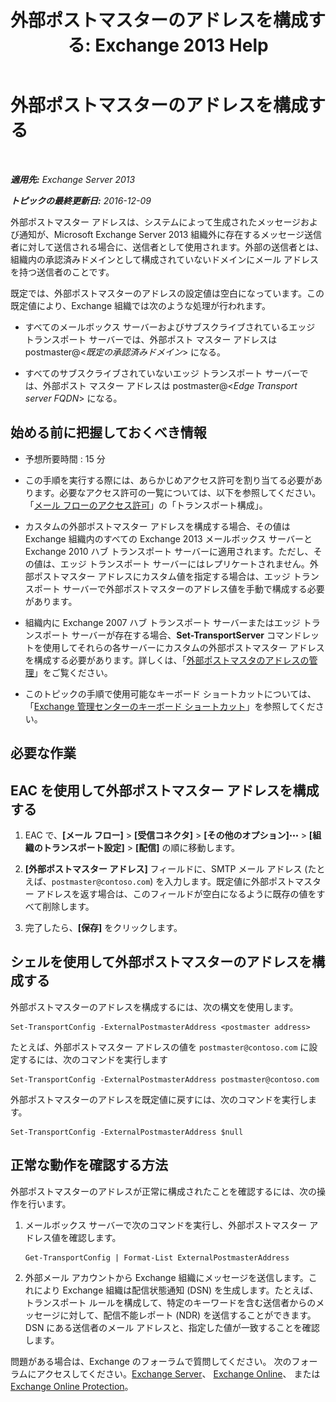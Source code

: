 ﻿---
title: '外部ポストマスターのアドレスを構成する: Exchange 2013 Help'
TOCTitle: 外部ポストマスターのアドレスを構成する
ms:assetid: 6b0c8675-3238-462d-8973-b52305fb90d2
ms:mtpsurl: https://technet.microsoft.com/ja-jp/library/Bb430765(v=EXCHG.150)
ms:contentKeyID: 52057836
ms.date: 04/24/2018
mtps_version: v=EXCHG.150
ms.translationtype: HT
---

# 外部ポストマスターのアドレスを構成する

 

_**適用先:** Exchange Server 2013_

_**トピックの最終更新日:** 2016-12-09_

外部ポストマスター アドレスは、システムによって生成されたメッセージおよび通知が、Microsoft Exchange Server 2013 組織外に存在するメッセージ送信者に対して送信される場合に、送信者として使用されます。外部の送信者とは、組織内の承認済みドメインとして構成されていないドメインにメール アドレスを持つ送信者のことです。

既定では、外部ポストマスターのアドレスの設定値は空白になっています。この既定値により、Exchange 組織では次のような処理が行われます。

  - すべてのメールボックス サーバーおよびサブスクライブされているエッジ トランスポート サーバーでは、外部ポスト マスター アドレスは postmaster@\<*既定の承認済みドメイン*\> になる。

  - すべてのサブスクライブされていないエッジ トランスポート サーバーでは、外部ポスト マスター アドレスは postmaster@\<*Edge Transport server FQDN*\> になる。

## 始める前に把握しておくべき情報

  - 予想所要時間 : 15 分

  - この手順を実行する際には、あらかじめアクセス許可を割り当てる必要があります。必要なアクセス許可の一覧については、以下を参照してください。「[メール フローのアクセス許可](mail-flow-permissions-exchange-2013-help.md)」の「トランスポート構成」。

  - カスタムの外部ポストマスター アドレスを構成する場合、その値は Exchange 組織内のすべての Exchange 2013 メールボックス サーバーと Exchange 2010 ハブ トランスポート サーバーに適用されます。ただし、その値は、エッジ トランスポート サーバーにはレプリケートされません。外部ポストマスター アドレスにカスタム値を指定する場合は、エッジ トランスポート サーバーで外部ポストマスターのアドレス値を手動で構成する必要があります。

  - 組織内に Exchange 2007 ハブ トランスポート サーバーまたはエッジ トランスポート サーバーが存在する場合、**Set-TransportServer** コマンドレットを使用してそれらの各サーバーにカスタムの外部ポストマスター アドレスを構成する必要があります。詳しくは、「[外部ポストマスタのアドレスの管理](https://go.microsoft.com/fwlink/?linkid=279922)」をご覧ください。

  - このトピックの手順で使用可能なキーボード ショートカットについては、「[Exchange 管理センターのキーボード ショートカット](keyboard-shortcuts-in-the-exchange-admin-center-exchange-online-protection-help.md)」を参照してください。

## 必要な作業

## EAC を使用して外部ポストマスター アドレスを構成する

1.  EAC で、**\[メール フロー\]** \> **\[受信コネクタ\]** \> **\[その他のオプション\]**![\[その他のオプション\] アイコン](images/JJ150550.5381819e-3b21-4873-8714-e9b956290b28(EXCHG.150).gif "[その他のオプション] アイコン") \> **\[組織のトランスポート設定\]** \> **\[配信\]** の順に移動します。

2.  **\[外部ポストマスター アドレス\]** フィールドに、SMTP メール アドレス (たとえば、`postmaster@contoso.com`) を入力します。既定値に外部ポストマスター アドレスを返す場合は、このフィールドが空白になるように既存の値をすべて削除します。

3.  完了したら、**\[保存\]** をクリックします。

## シェルを使用して外部ポストマスターのアドレスを構成する

外部ポストマスターのアドレスを構成するには、次の構文を使用します。

    Set-TransportConfig -ExternalPostmasterAddress <postmaster address>

たとえば、外部ポストマスター アドレスの値を `postmaster@contoso.com` に設定するには、次のコマンドを実行します

    Set-TransportConfig -ExternalPostmasterAddress postmaster@contoso.com

外部ポストマスターのアドレスを既定値に戻すには、次のコマンドを実行します。

    Set-TransportConfig -ExternalPostmasterAddress $null

## 正常な動作を確認する方法

外部ポストマスターのアドレスが正常に構成されたことを確認するには、次の操作を行います。

1.  メールボックス サーバーで次のコマンドを実行し、外部ポストマスター アドレス値を確認します。
    
        Get-TransportConfig | Format-List ExternalPostmasterAddress

2.  外部メール アカウントから Exchange 組織にメッセージを送信します。これにより Exchange 組織は配信状態通知 (DSN) を生成します。たとえば、トランスポート ルールを構成して、特定のキーワードを含む送信者からのメッセージに対して、配信不能レポート (NDR) を送信することができます。DSN にある送信者のメール アドレスと、指定した値が一致することを確認します。

問題がある場合は、Exchange のフォーラムで質問してください。 次のフォーラムにアクセスしてください。[Exchange Server](https://go.microsoft.com/fwlink/p/?linkid=60612)、 [Exchange Online](https://go.microsoft.com/fwlink/p/?linkid=267542)、 または [Exchange Online Protection](https://go.microsoft.com/fwlink/p/?linkid=285351)。

